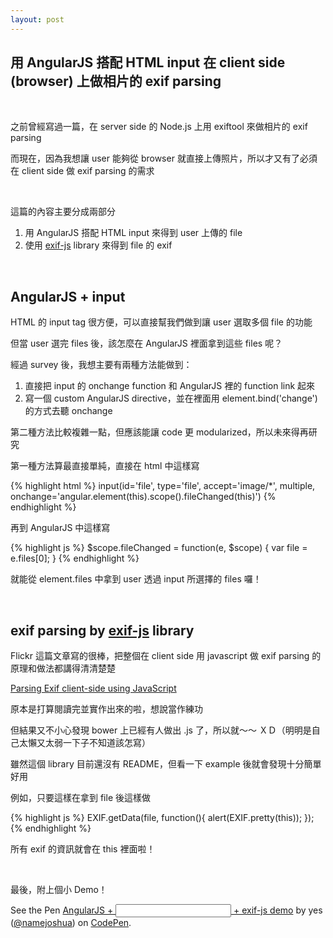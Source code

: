 ```yaml
---
layout: post
---
```


用 AngularJS 搭配 HTML input 在 client side (browser) 上做相片的 exif parsing
---

<br>

之前曾經寫過一篇，在 server side 的 Node.js 上用 exiftool 來做相片的 exif parsing

而現在，因為我想讓 user 能夠從 browser 就直接上傳照片，所以才又有了必須在 client side 做 exif parsing 的需求

<br>

這篇的內容主要分成兩部分

1. 用 AngularJS 搭配 HTML input 來得到 user 上傳的 file
1. 使用 [exif-js][] library 來得到 file 的 exif

<br>

AngularJS + input 
---

HTML 的 input tag 很方便，可以直接幫我們做到讓 user 選取多個 file 的功能

但當 user 選完 files 後，該怎麼在 AngularJS 裡面拿到這些 files 呢？

經過 survey 後，我想主要有兩種方法能做到：

1. 直接把 input 的 onchange function 和 AngularJS 裡的 function link 起來
1. 寫一個 custom AngularJS directive，並在裡面用 element.bind('change') 的方式去聽 onchange

第二種方法比較複雜一點，但應該能讓 code 更 modularized，所以未來得再研究

第一種方法算最直接單純，直接在 html 中這樣寫

{% highlight html %}
input(id='file', type='file', accept='image/*', multiple, onchange='angular.element(this).scope().fileChanged(this)')
{% endhighlight %}

再到 AngularJS 中這樣寫

{% highlight js %}
$scope.fileChanged = function(e, $scope) {
	var file = e.files[0];
}
{% endhighlight %}

就能從 element.files 中拿到 user 透過 input 所選擇的 files 囉！

<br>

exif parsing by [exif-js][] library
---

Flickr 這篇文章寫的很棒，把整個在 client side 用 javascript 做 exif parsing 的原理和做法都講得清清楚楚

[Parsing Exif client-side using JavaScript][flickr]

原本是打算閱讀完並實作出來的啦，想說當作練功

但結果又不小心發現 bower 上已經有人做出 .js 了，所以就～～  ＸＤ（明明是自己太懶又太弱一下子不知道該怎寫）

雖然這個 library 目前還沒有 README，但看一下 example 後就會發現十分簡單好用

例如，只要這樣在拿到 file 後這樣做

{% highlight js %}
EXIF.getData(file, function(){
    alert(EXIF.pretty(this));
});
{% endhighlight %}

所有 exif 的資訊就會在 this 裡面啦！

<br>

最後，附上個小 Demo！

<p data-height="400" data-theme-id="0" data-slug-hash="AEBau" data-default-tab="result" data-user="namejoshua" class='codepen'>See the Pen <a href='http://codepen.io/namejoshua/pen/AEBau/'>AngularJS + <input> + exif-js demo</a> by yes (<a href='http://codepen.io/namejoshua'>@namejoshua</a>) on <a href='http://codepen.io'>CodePen</a>.</p>
<script async src="//codepen.io/assets/embed/ei.js"></script>

<br>

[flickr]: http://code.flickr.net/2012/06/01/parsing-exif-client-side-using-javascript-2/
[exif-js]: https://github.com/jseidelin/exif-js
